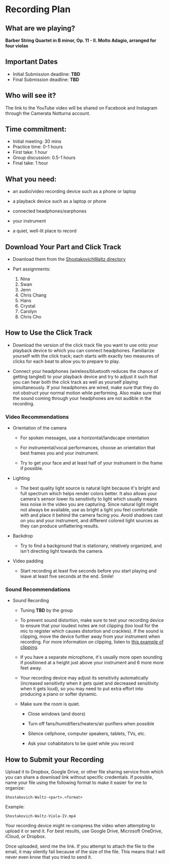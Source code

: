 # Recording Plan 

## What are we playing?

**Barber String Quartet in B minor, Op. 11  - II. Molto Adagio, arranged for four violas**

## Important Dates

- Initial Submission deadline: **TBD**
- Final Submission deadline: **TBD**

## Who will see it?

The link to the YouTube video will be shared on Facebook and Instagram through the Camerata Notturna account.

## Time commitment:

- Initial meeting: 30 mins
- Practice time: 0-1 hours
- First take: 1 hour
- Group discussion: 0.5-1 hours
- Final take: 1 hour

## What you need:

- an audio/video recording device such as a phone or laptop

- a playback device such as a laptop or phone

- connected headphones/earphones

- your instrument

- a quiet, well-lit place to record

## Download Your Part and Click Track

- Download them from the [ShostakovichWaltz directory](https://github.com/violaaas/music/tree/master/arrangements/ShostakovichWaltz/)
 
- Part assignments:
  1. Nina
  2. Swan
  3. Jenn
  4. Chris Chang
  5. Hans
  6. Crystal
  7. Carolyn
  8. Chris Cho
  
## How to Use the Click Track

- Download the version of the click track file you want to use onto your playback device to which you can connect headphones. Familiarize yourself with the click track; each starts with exactly two measures of clicks for each beat to allow you to prepare to play.

- Connect your headphones (wireless/bluetooth reduces the chance of getting tangled) to your playback device and try to adjust it such that you can hear both the click track as well as yourself playing simultaneously. If your headphones are wired, make sure that they do not obstruct your normal motion while performing. Also make sure that the sound coming through your headphones are not audible in the recording.

### Video Recommendations

- Orientation of the camera
  - For spoken messages, use a horizontal/landscape orientation
  
  - For instrumental/vocal performances, choose an orientation that best frames you and your instrument.

  - Try to get your face and at least half of your instrument in the frame if possible.

- Lighting
  - The best quality light source is natural light because it's bright and full spectrum which helps render colors better. It also allows your camera's sensor lower its sensitivity to light which usually means less noise in the video you are capturing. Since natural light might not always be available, use as bright a light you feel comfortable with and place it behind the camera facing you. Avoid shadows cast on you and your instrument, and different colored light sources as they can produce unflattering results.
  
- Backdrop
  - Try to find a background that is stationary, relatively organized, and isn't directing light towards the camera.

- Video padding
   - Start recording at least five seconds before you start playing and leave at least five seconds at the end. Smile!

### Sound Recommendations

- Sound Recording
  - Tuning **TBD** by the group

  - To prevent sound distortion, make sure to test your recording device to ensure that your loudest notes are not clipping (too loud for the mic to register which causes distortion and crackles). If the sound is clipping, move the device further away from your instrument when recording. For more information on clipping, listen to [this example of clipping](https://youtu.be/9uEtworGLrU?t=124).

  - If you have a separate microphone, it's usually more open sounding if positioned at a height just above your instrument and 6 more more feet away.

  - Your recording device may adjust its sensitivity automatically (increased sensitivity when it gets quiet and decreased sensitivity when it gets loud), so you may need to put extra effort into producing a piano or softer dynamic.
  
  - Make sure the room is quiet.
    - Close windows (and doors)

    - Turn off fans/humidifiers/heaters/air purifiers when possible

    - Silence cellphone, computer speakers, tablets, TVs, etc.

    - Ask your cohabitators to be quiet while you record

## How to Submit your Recording

Upload it to Dropbox, Google Drive, or other file sharing service from which you can share a download link without specific credentials. 
If possible, name your file using the following format to make it easier for me to organize:

```
Shostakovich-Waltz-<part>.<format>
```

Example:

```
Shostakovich-Waltz-Viola-IV.mp4
```

Your recording device might re-compress the video when attempting to upload it or send it. For best results, use Google Drive, Microsoft OneDrive, iCloud, or Dropbox.

Once uploaded, send me the link. If you attempt to attach the file to the email, it may silently fail because of the size of the file. This means that I will never even know that you tried to send it.